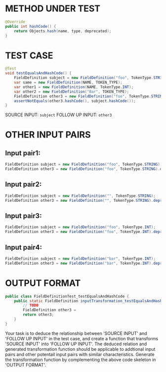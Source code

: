 # METHOD UNDER TEST
```java
@Override
public int hashCode() {
    return Objects.hash(name, type, deprecated);
}

```


# TEST CASE
```java
@Test
void testEqualsAndHashCode() {
    FieldDefinition subject = new FieldDefinition("foo", TokenType.STRING);
    var same = new FieldDefinition(NAME, TOKEN_TYPE);
    var other1 = new FieldDefinition(NAME, TokenType.INT);
    var other2 = new FieldDefinition("Bar", TOKEN_TYPE);
    FieldDefinition other3 = new FieldDefinition("foo", TokenType.STRING).deprecate();
    assertNotEquals(other3.hashCode(), subject.hashCode());
}

```
SOURCE INPUT: `subject`
FOLLOW UP INPUT: `other3`


# OTHER INPUT PAIRS 
## Input pair1:
```java
FieldDefinition subject = new FieldDefinition("foo", TokenType.STRING);
FieldDefinition other3 = new FieldDefinition("foo", TokenType.STRING).deprecate();
```

## Input pair2:
```java
FieldDefinition subject = new FieldDefinition("", TokenType.STRING);
FieldDefinition other3 = new FieldDefinition("", TokenType.STRING).deprecate();
```

## Input pair3:
```java
FieldDefinition subject = new FieldDefinition("foo", TokenType.INT);
FieldDefinition other3 = new FieldDefinition("foo", TokenType.INT).deprecate();
```

## Input pair4:
```java
FieldDefinition subject = new FieldDefinition("bar", TokenType.INT);
FieldDefinition other3 = new FieldDefinition("bar", TokenType.INT).deprecate();
```



# OUTPUT FORMAT
```java
public class FieldDefinitionTest_testEqualsAndHashCode {
    public static FieldDefinition inputTransformation_testEqualsAndHashCode(FieldDefinition subject)  {
        // TODO
        FieldDefinition other3 = 
		return other3;
    }
}
```
Your task is to deduce the relationship between 'SOURCE INPUT' and 'FOLLOW UP INPUT' in the test case, and create a function that transforms 'SOURCE INPUT' into 'FOLLOW UP INPUT'.
The deduced relation and generated transformation function should be applicable to addtional input pairs and other potentail input pairs with similar characteristics.
Generate the transformation function by complementing the above code skeleton in 'OUTPUT FORMAT'.